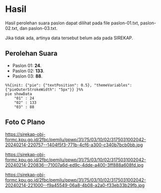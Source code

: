 # Hasil

Hasil perolehan suara paslon dapat dilihat pada file paslon-01.txt, paslon-02.txt, dan paslon-03.txt.

Jika tidak ada, artinya data tersebut belum ada pada SIREKAP.

## Perolehan Suara

 * Paslon 01: **24**.
 * Paslon 02: **133**.
 * Paslon 03: **88**.

```mermaid
%%{init: {"pie": {"textPosition": 0.5}, "themeVariables": {"pieOuterStrokeWidth": "5px"}} }%%
pie showData
    "01" : 24
    "02" : 133
    "03" : 88
```
## Foto C Plano

https://sirekap-obj-formc.kpu.go.id/2fbc/pemilu/ppwp/31/75/03/10/02/3175031002042-20240214-220757--1404f5f3-771b-4cf6-a300-c340b7bcb0bb.jpg

https://sirekap-obj-formc.kpu.go.id/2fbc/pemilu/ppwp/31/75/03/10/02/3175031002042-20240214-220836--71007a6d-ed9c-4dde-a400-3ff888a608fd.jpg

https://sirekap-obj-formc.kpu.go.id/2fbc/pemilu/ppwp/31/75/03/10/02/3175031002042-20240214-221000--f9a45549-06a8-4b08-a2a0-f33eb33b29fb.jpg
